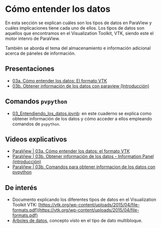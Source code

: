 # Cómo entender los datos

En esta sección se explican cuáles son los tipos de datos en ParaView y cuáles implicaciones tiene cada uno de ellos. Los tipos de datos son aquellos que encontramos en el Visualization Toolkit, VTK, siendo este el motor intenro de ParaView.

También se aborda el tema del almacenamiento e información adicional acerca de páneles de información.

## Presentaciones

- [03a. Cómo entender los datos: El formato VTK](03a_Como_entender_los_datos_El_formato_VTK.pdf)
- [03b. Obtener información de los datos con paraview (Introducción)](03b_Obtener_informacion_con_paraview_Introduccion.pdf)


## Comandos ```pvpython```

- [03_Entendiendo_los_datos.ipynb](03_Entendiendo_los_datos.ipynb): en este cuaderno se explica como obtener información de los datos y cómo acceder a ellos empleando comandos de ```pvpython```.

## Videos explicativos

- [ParaView | 03a. Cómo entender los datos: el formato VTK](https://youtu.be/9qzIslwAqbc)
- [ParaView | 03b. Obtener información de los datos - Information Panel (introducción)](https://youtu.be/6WWvqs17hIE)
- [ParaView | 03b. Comandos para obtener informacion de los datos con pvpython]()

## De interés

- Documento explicando los diferentes tipos de datos en el Visualization Toolkit VTK: [https://vtk.org/wp-content/uploads/2015/04/file-formats.pdf](https://vtk.org/wp-content/uploads/2015/04/file-formats.pdf)
- [Árboles de datos](https://es.wikipedia.org/wiki/%C3%81rbol_(inform%C3%A1tica)), concepto visto en el tipo de dato multibloque.
